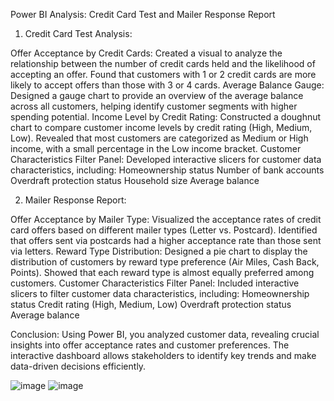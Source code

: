 Power BI Analysis: Credit Card Test and Mailer Response Report

1. Credit Card Test Analysis:

Offer Acceptance by Credit Cards:
Created a visual to analyze the relationship between the number of credit cards held and the likelihood of accepting an offer.
Found that customers with 1 or 2 credit cards are more likely to accept offers than those with 3 or 4 cards.
Average Balance Gauge:
Designed a gauge chart to provide an overview of the average balance across all customers, helping identify customer segments with higher spending potential.
Income Level by Credit Rating:
Constructed a doughnut chart to compare customer income levels by credit rating (High, Medium, Low).
Revealed that most customers are categorized as Medium or High income, with a small percentage in the Low income bracket.
Customer Characteristics Filter Panel:
Developed interactive slicers for customer data characteristics, including:
Homeownership status
Number of bank accounts
Overdraft protection status
Household size
Average balance

2. Mailer Response Report:

Offer Acceptance by Mailer Type:
Visualized the acceptance rates of credit card offers based on different mailer types (Letter vs. Postcard).
Identified that offers sent via postcards had a higher acceptance rate than those sent via letters.
Reward Type Distribution:
Designed a pie chart to display the distribution of customers by reward type preference (Air Miles, Cash Back, Points).
Showed that each reward type is almost equally preferred among customers.
Customer Characteristics Filter Panel:
Included interactive slicers to filter customer data characteristics, including:
Homeownership status
Credit rating (High, Medium, Low)
Overdraft protection status
Average balance

Conclusion:
Using Power BI, you analyzed customer data, revealing crucial insights into offer acceptance rates and customer preferences. 
The interactive dashboard allows stakeholders to identify key trends and make data-driven decisions efficiently.

![image](https://github.com/sagar1023/Credit-Rating-Analysis-using-Power-BI/assets/125538858/3c15bc80-e997-4ad0-95c8-35106a66ff9f)
![image](https://github.com/sagar1023/Credit-Rating-Analysis-using-Power-BI/assets/125538858/6bada9fe-f645-4e14-aa36-9b523c9f1571)

